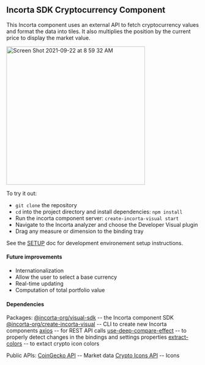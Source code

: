 ## Incorta SDK Cryptocurrency Component

This Incorta component uses an external API to fetch cryptocurrency values and format
the data into tiles. It also multiplies the position by the current price to display the market value.

<img width="362" alt="Screen Shot 2021-09-22 at 8 59 32 AM" src="https://user-images.githubusercontent.com/100151/134379687-37266346-6cf1-4444-93ba-f544f54a7e59.png">

To try it out:

- `git clone` the repository
- `cd` into the project directory and install dependencies: `npm install`
- Run the incorta component server: `create-incorta-visual start`
- Navigate to the Incorta analyzer and choose the Developer Visual plugin
- Drag any measure or dimension to the binding tray

See the [SETUP](./SETUP.md) doc for development environement setup instructions.

#### Future improvements

- Internationalization
- Allow the user to select a base currency
- Real-time updating
- Computation of total portfolio value

#### Dependencies

Packages:
[@incorta-org/visual-sdk](https://www.npmjs.com/package/@incorta-org/visual-sdk) -- the Incorta component SDK
[@incorta-org/create-incorta-visual](https://www.npmjs.com/package/@incorta-org/create-incorta-visual) -- CLI to create new Incorta components
[axios](https://www.npmjs.com/package/axios) -- for REST API calls
[use-deep-compare-effect](https://www.npmjs.com/package/use-deep-compare-effect) -- to properly detect changes in the bindings and settings properties
[extract-colors](https://npm.runkit.com/extract-colors) -- to extact crypto icon colors

Public APIs:
[CoinGecko API](https://www.coingecko.com/en/api/documentation) -- Market data
[Crypto Icons API](https://cryptoicons.org/) -- Icons
